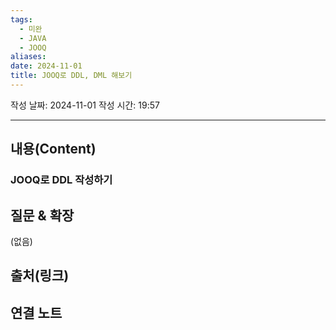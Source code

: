 ```yaml
---
tags:
  - 미완
  - JAVA
  - JOOQ
aliases: 
date: 2024-11-01
title: JOOQ로 DDL, DML 해보기
---
```

작성 날짜: 2024-11-01
작성 시간: 19:57


----
## 내용(Content)

### JOOQ로 DDL 작성하기


## 질문 & 확장

(없음)

## 출처(링크)


## 연결 노트










